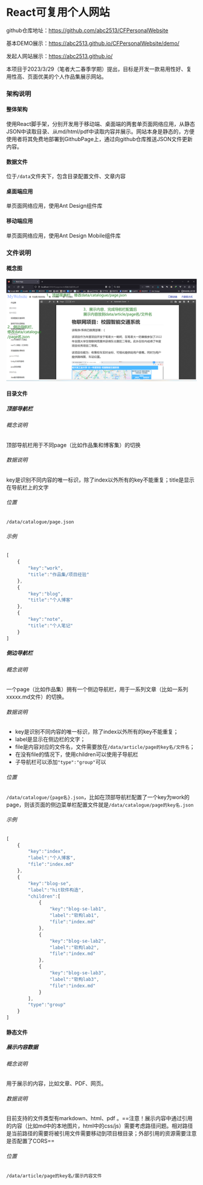 # React可复用个人网站

github仓库地址：https://github.com/abc2513/CFPersonalWebsite

基本DEMO展示：https://abc2513.github.io/CFPersonalWebsite/demo/

发起人网站展示：https://abc2513.github.io/

本项目于2023/3/29（笔者大二春季学期）提出，目标是开发一款易用性好、复用性高、页面优美的个人作品集展示网站。

### 架构说明

#### 整体架构

使用React脚手架，分别开发用于移动端、桌面端的两套单页面网络应用，从静态JSON中读取目录、从md/html/pdf中读取内容并展示。网站本身是静态的，方便使用者将其免费地部署到GithubPage上，通过向github仓库推送JSON文件更新内容。

#### 数据文件

位于`/data`文件夹下，包含目录配置文件、文章内容

#### 桌面端应用

单页面网络应用，使用Ant Design组件库

#### 移动端应用

单页面网络应用，使用Ant Design Mobile组件库

### 文件说明

#### 概念图

![image-20230331210104402](react可复用个人网站.assets/image-20230331210104402.png)

#### 目录文件

##### 顶部导航栏

###### 概念说明

顶部导航栏用于不同page（比如作品集和博客集）的切换

###### 数据说明

key是识别不同内容的唯一标识，除了index以外所有的key不能重复；title是显示在导航栏上的文字

###### 位置

`/data/catalogue/page.json`

###### 示例

```js
[
    {
        "key":"work",
        "title":"作品集/项目经验"
    },
    {
        "key":"blog",
        "title":"个人博客"
    },
    {
        "key":"note",
        "title":"个人笔记"
    }
]
```

##### 侧边导航栏

###### 概念说明

一个page（比如作品集）拥有一个侧边导航栏，用于一系列文章（比如一系列xxxxx.md文件）的切换。

###### 数据说明

- key是识别不同内容的唯一标识，除了index以外所有的key不能重复；
- label是显示在侧边栏的文字；
- file是内容对应的文件名，文件需要放在`/data/article/page的key名/文件名`；
- 在没有file的情况下，使用children可以使用子导航栏
- 子导航栏可以添加`"type":"group"`可以

###### 位置

`/data/catalogue/{page名}.json`，比如在顶部导航栏配置了一个key为work的page，则该页面的侧边菜单栏配置文件就是`/data/catalogue/page的key名.json`

###### 示例

```js
[
    {
        "key":"index",
        "label":"个人博客",
        "file":"index.md"
    },
    {
        "key":"blog-se",
        "label":"hit软件构造",
        "children":[
            {
                "key":"blog-se-lab1",
                "label":"软构lab1",
                "file":"index.md"
            },
            {
                "key":"blog-se-lab2",
                "label":"软构lab2",
                "file":"index.md"
            },
            {
                "key":"blog-se-lab3",
                "label":"软构lab3",
                "file":"index.md"
            }
        ],
        "type":"group"
    }
]
```

#### 静态文件

##### 展示内容数据

###### 概念说明

用于展示的内容，比如文章、PDF、网页。

###### 数据说明

目前支持的文件类型有markdown、html、pdf 。==注意！展示内容中通过引用的内容（比如md中的本地图片，html中的css/js）需要考虑路径问题。相对路径是当前路径的需要将被引用文件需要移动到项目根目录；外部引用的资源需要注意是否配置了CORS==

###### 位置

`/data/article/page的key名/展示内容文件`



